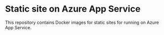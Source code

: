 # Static site on Azure App Service

This repository contains Docker images for static sites for running on Azure App Service.
